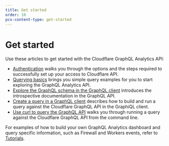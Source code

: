 ```yaml
---
title: Get started
order: 10
pcx-content-type: get-started
---
```


# Get started

Use these articles to get started with the Cloudflare GraphQL Analytics API:

*   [Authentication](/graphql-api/getting-started/authentication) walks you through the options and the steps required to successfully set up your access to Cloudflare API.
*   [Querying basics](/graphql-api/getting-started/querying-basics) brings you simple query examples for you to start exploring the GraphQL Analytics API.
*   [Explore the GraphQL schema in the GraphQL client](/graphql-api/getting-started/explore-graphql-schema/) introduces the introspective documentation in the GraphQL API.
*   [Create a query in a GraphQL client](/graphql-api/getting-started/compose-graphql-query/) describes how to build and run a query against the Cloudflare GraphQL API in the GraphiQL client.
*   [Use curl to query the GraphQL API](/graphql-api/getting-started/execute-graphql-query/) walks you through running a query against the Cloudflare GraphQL API from the command line.

For examples of how to build your own GraphQL Analytics dashboard and query specific information, such as Firewall and Workers events, refer to [Tutorials](/graphql-api/tutorials).
